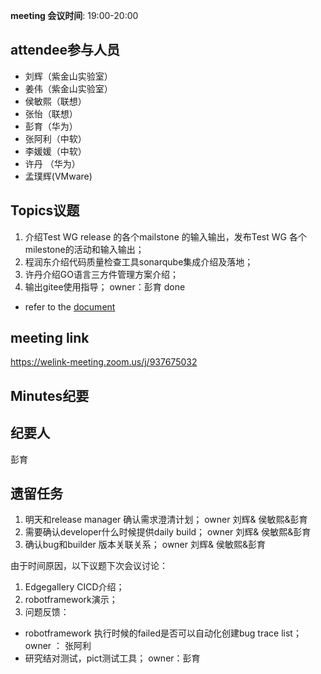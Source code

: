 **meeting 会议时间**: 19:00-20:00

## attendee参与人员
- 刘辉（紫金山实验室）
- 姜伟（紫金山实验室）
- 侯敏熙（联想）
- 张怡（联想）
- 彭育（华为）
- 张阿利（中软）
- 李媛媛（中软）
- 许丹 （华为）
- 孟璞辉(VMware)

## Topics议题
1. 介绍Test WG release 的各个mailstone 的输入输出，发布Test WG 各个milestone的活动和输入输出；
1. 程润东介绍代码质量检查工具sonarqube集成介绍及落地；   
1. 许丹介绍GO语言三方件管理方案介绍； 
1. 输出gitee使用指导；  owner：彭育   done
 - refer to the [document](https://gitee.com/edgegallery/community/tree/master/Test%20WG/How-to%20Articles/Gitee)


## meeting link
 https://welink-meeting.zoom.us/j/937675032
## Minutes纪要
## 纪要人
 彭育

## 遗留任务


1. 明天和release manager 确认需求澄清计划；  owner 刘辉& 侯敏熙&彭育
1. 需要确认developer什么时候提供daily build；   owner 刘辉& 侯敏熙&彭育
1. 确认bug和builder 版本关联关系；  owner 刘辉& 侯敏熙&彭育

由于时间原因，以下议题下次会议讨论：
1. Edgegallery CICD介绍； 
1. robotframework演示；
1. 问题反馈：
- robotframework 执行时候的failed是否可以自动化创建bug trace list； owner ： 张阿利
- 研究结对测试，pict测试工具；  owner：彭育